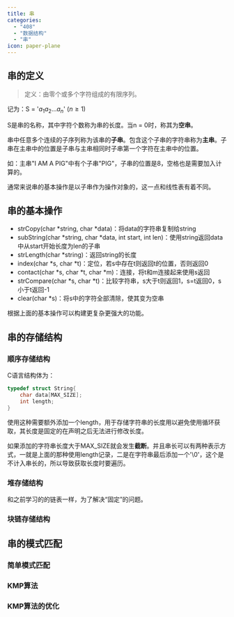 ```yaml
---
title: 串
categories:
  - "408"
  - "数据结构"
  - "串"
icon: paper-plane
---
```

## 串的定义
> 定义：由零个或多个字符组成的有限序列。

记为：S = '$a_1a_2...a_n$'  ($n \geq 1$)  

S是串的名称，其中字符个数称为串的长度。当n = 0时，称其为**空串**。

串中任意多个连续的子序列称为该串的**子串**。包含这个子串的字符串称为**主串**。子串在主串中的位置是子串与主串相同时子串第一个字符在主串中的位置。

如：主串"I AM A PIG"中有个子串"PIG"，子串的位置是8，空格也是需要加入计算的。

通常来说串的基本操作是以子串作为操作对象的，这一点和线性表有着不同。
## 串的基本操作
- strCopy(char *string, char *data)：将data的字符串复制给string
- subString(char *string, char *data, int start, int len)：使用string返回data中从start开始长度为len的子串
- strLength(char *string)：返回string的长度
- index(char *s, char *t)：定位，若s中存在t则返回t的位置，否则返回0
- contact(char *s, char *t, char *m)：连接，将t和m连接起来使用s返回
- strCompare(char *s, char *t)：比较字符串，s大于t则返回1，s=t返回0，s小于t返回-1
- clear(char *s)：将s中的字符全部清除，使其变为空串

根据上面的基本操作可以构建更复杂更强大的功能。
## 串的存储结构
### 顺序存储结构
C语言结构体为：
```c
typedef struct String{
    char data[MAX_SIZE];
    int length;    
}
```
使用这种需要额外添加一个length，用于存储字符串的长度用以避免使用循环获取，其长度是固定的在声明之后无法进行修改长度。

如果添加的字符串长度大于MAX_SIZE就会发生**截断**。并且串长可以有两种表示方式，一就是上面的那种使用length记录，二是在字符串最后添加一个'\0'，这个是不计入串长的，所以导致获取长度时要遍历。
### 堆存储结构
和之前学习的的链表一样，为了解决“固定”的问题。
### 块链存储结构

## 串的模式匹配
### 简单模式匹配

### KMP算法

### KMP算法的优化